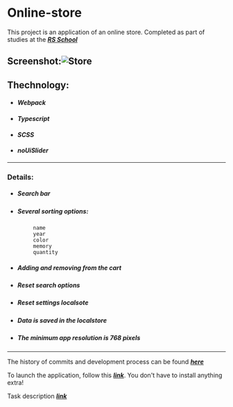 # Online-store


This project is an application of an online store. Completed as part of studies at the ***[RS School](https://rs.school)***

## Screenshot:![Store](https://user-images.githubusercontent.com/96052707/200632672-85d73128-f1de-4216-9591-688e16695872.png)


## Thechnology:
* #### *Webpack*
* #### *Typescript*
* #### *SCSS*
* #### *noUiSlider*

---
### Details:
* ##### Search bar
* ##### Several sorting options:
           name
           year
           color
           memory
           quantity
* ##### Adding and removing from the cart
* ##### Reset search options
* ##### Reset settings localsote
* ##### Data is saved in the localstore
* ##### *The minimum app resolution is 768 pixels*
---
The history of commits and development process can be found ***[here](https://github.com/Kornull/RS-School-tasks/tree/online-store)***

To launch the application, follow this ***[link](https://kornull.github.io/Online-store/store/)***. You don't have to install anything extra!

Task description ***[link](https://github.com/rolling-scopes-school/tasks/blob/master/tasks/online-store/README.md)***
